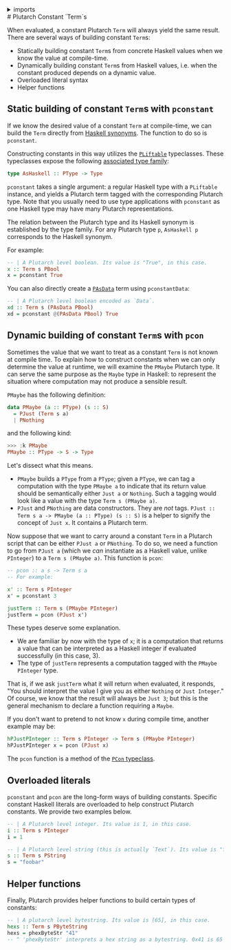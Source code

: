 <details>
<summary> imports </summary>
<p>

```haskell
{-# LANGUAGE OverloadedStrings #-}
module Plutarch.Docs.PlutarchConstants (x, s, i, xd, hexs, justTerm, hPJustPInteger) where
import Plutarch.Prelude
```

</p>
</details>
# Plutarch Constant `Term`s

When evaluated, a constant Plutarch `Term` will always yield the same result. There are several ways of building constant `Term`s:

- Statically building constant `Term`s from concrete Haskell values when we know the value at compile-time.
- Dynamically building constant `Term`s from Haskell values, i.e. when the constant produced depends on a dynamic value.
- Overloaded literal syntax
- Helper functions

## Static building of constant `Term`s with `pconstant`

If we know the desired value of a constant `Term` at compile-time, we can build the `Term` directly from [Haskell synonyms](../../Concepts/HaskellSynonym.md). The function to do so is `pconstant`.

Constructing constants in this way utilizes the [`PLiftable`](../../Typeclasses/PLiftable.md) typeclasses. These typeclasses expose the following [associated type family](https://wiki.haskell.org/GHC/Type_families#An_associated_type_synonym_example):

```hs
type AsHaskell :: PType -> Type
```

`pconstant` takes a single argument: a regular Haskell type with a `PLiftable` instance, and yields a Plutarch term tagged with the corresponding Plutarch type. Note that you usually need to use type applications with `pconstant` as one Haskell type may have many Plutarch representations.

The relation between the Plutarch type and its Haskell synonym is established by the type family. For any Plutarch type `p`, `AsHaskell p` corresponds to the Haskell synonym.

For example:

```haskell
-- | A Plutarch level boolean. Its value is "True", in this case.
x :: Term s PBool
x = pconstant True
```

You can also directly create a [`PAsData`](./../../Types/PAsData.md) term using `pconstantData`:

```haskell
-- | A Plutarch level boolean encoded as `Data`.
xd :: Term s (PAsData PBool)
xd = pconstant @(PAsData PBool) True
```

## Dynamic building of constant `Term`s with `pcon`

Sometimes the value that we want to treat as a constant `Term` is not known at compile time. To explain how to construct constants when we can only determine the value at runtime, we will examine the `PMaybe` Plutarch type. It can serve the same purpose as the `Maybe` type in Haskell: to represent the situation where computation may not produce a sensible result.

`PMaybe` has the following definition:

```hs
data PMaybe (a :: PType) (s :: S)
  = PJust (Term s a)
  | PNothing
```

and the following kind:

```hs
>>> :k PMaybe
PMaybe :: PType -> S -> Type
```

Let's dissect what this means.

- `PMaybe` builds a `PType` from a `PType`; given a `PType`, we can tag a computation with the type `PMaybe a` to indicate that its return value should be semantically either `Just a` or `Nothing`. Such a tagging would look like a value with the type `Term s (PMaybe a)`.
- `PJust` and `PNothing` are data constructors. They are _not_ tags. `PJust :: Term s a -> PMaybe (a :: PType) (s :: S)` is a helper to signify the concept of `Just x`. It contains a Plutarch term.

Now suppose that we want to carry around a constant `Term` in a Plutarch script that can be either `PJust a` or `PNothing`. To do so, we need a function to go from `PJust a` (which we _can_ instantiate as a Haskell value, unlike `PInteger`) to a `Term s (PMaybe a)`. This function is `pcon`:

```haskell
-- pcon :: a s -> Term s a
-- For example:

x' :: Term s PInteger
x' = pconstant 3

justTerm :: Term s (PMaybe PInteger)
justTerm = pcon (PJust x')
```

These types deserve some explanation.

- We are familiar by now with the type of `x`; it is a computation that returns a value that can be interpreted as a Haskell integer if evaluated successfully (in this case, 3).
- The type of `justTerm` represents a computation tagged with the `PMaybe PInteger` type.

That is, if we ask `justTerm` what it will return when evaluated, it responds, "You should interpret the value I give you as either `Nothing` or `Just Integer`." Of course, we know that the result will always be `Just 3`; but this is the general mechanism to declare a function requiring a `Maybe`.

If you don't want to pretend to not know `x` during compile time, another example may be:

```haskell
hPJustPInteger :: Term s PInteger -> Term s (PMaybe PInteger)
hPJustPInteger x = pcon (PJust x)
```

The `pcon` function is a method of the [`PCon` typeclass](./../../Typeclasses/PlutusType,PCon,PMatch.md).

## Overloaded literals

`pconstant` and `pcon` are the long-form ways of building constants. Specific constant Haskell literals are overloaded to help construct Plutarch constants. We provide two examples below.

```haskell
-- | A Plutarch level integer. Its value is 1, in this case.
i :: Term s PInteger
i = 1

-- | A Plutarch level string (this is actually `Text`). Its value is "foobar", in this case.
s :: Term s PString
s = "foobar"
```

## Helper functions

Finally, Plutarch provides helper functions to build certain types of constants:

```haskell
-- | A plutarch level bytestring. Its value is [65], in this case.
hexs :: Term s PByteString
hexs = phexByteStr "41"
-- ^ 'phexByteStr' interprets a hex string as a bytestring. 0x41 is 65 - of course.
```
